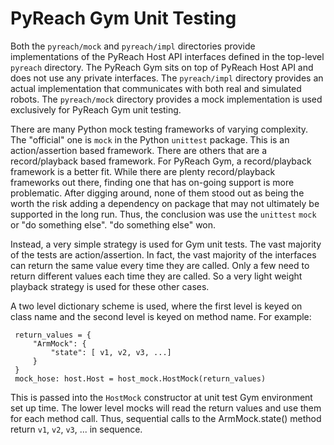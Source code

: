 # PyReach Gym Unit Testing

Both the `pyreach/mock` and `pyreach/impl` directories provide implementations
of the PyReach Host API interfaces defined in the top-level `pyreach` directory.
The PyReach Gym sits on top of PyReach Host API and does not use any private
interfaces. The `pyreach/impl` directory provides an actual implementation that
communicates with both real and simulated robots. The `pyreach/mock` directory
provides a mock implementation is used exclusively for PyReach Gym unit testing.

There are many Python mock testing frameworks of varying complexity. The
"official" one is `mock` in the Python `unittest` package. This is an
action/assertion based framework. There are others that are a record/playback
based framework. For PyReach Gym, a record/playback framework is a better fit.
While there are plenty record/playback frameworks out there, finding one that
has on-going support is more problematic. After digging around, none of them
stood out as being the worth the risk adding a dependency on package that may
not ultimately be supported in the long run. Thus, the conclusion was use the
`unittest` `mock` or "do something else". "do something else" won.

Instead, a very simple strategy is used for Gym unit tests. The vast majority of
the tests are action/assertion. In fact, the vast majority of the interfaces can
return the same value every time they are called. Only a few need to return
different values each time they are called. So a very light weight playback
strategy is used for these other cases.

A two level dictionary scheme is used, where the first level is keyed on class
name and the second level is keyed on method name. For example:

```
 return_values = {
     "ArmMock": {
         "state": [ v1, v2, v3, ...]
     }
 }
 mock_hose: host.Host = host_mock.HostMock(return_values)
```

This is passed into the `HostMock` constructor at unit test Gym environment set
up time. The lower level mocks will read the return values and use them for each
method call. Thus, sequential calls to the ArmMock.state() method return `v1`,
`v2`, `v3`, ... in sequence.
